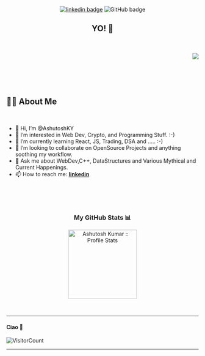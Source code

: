 <div align="center">
  
[![linkedin badge](https://img.shields.io/badge/AshutoshKY-30302f?style=flat&logo=linkedin)](https://www.linkedin.com/in/ashutosh-kumar-yadav/)
![GitHub badge](https://img.shields.io/github/followers/AshutoshKY?style=social)

<h2> YO! 🤟</h2>

</div>

<br>
<br>

<img align="right" src="https://media2.giphy.com/media/KCzzHN7Y0hlLi/giphy.gif?cid=ecf05e47u1rkq8svvdikynm7mthuqskfbt70agv8p5fno1la&rid=giphy.gif&ct=g"/>

<br>
<br>
<br>
<br>
<br>

## 🙋‍♂️ About Me
<br>

- 👋 Hi, I’m @AshutoshKY
- 👀 I’m interested in Web Dev, Crypto, and Programming Stuff. :-)
- 🌱 I’m currently learning React, JS, Trading, DSA and ..... :-)
- 💞️ I’m looking to collaborate on OpenSource Projects and anything soothing my workflow.
- 💬 Ask me about WebDev,C++, DataStructures and Various Mythical and Current Happenings.
- 📫 How to reach me: **[linkedin](https://www.linkedin.com/in/ashutosh-kumar-yadav-40b322126/)**

<br>
<br>
<br>

<h3 align="center">My GitHub Stats 📊 </h3>
<p align="center">
  <img height="180em" src="https://github-readme-stats.vercel.app/api?username=AshutoshKY&theme=tokyonight&show_icons=true&hide_border=true&count_private=true" alt="Ashutosh Kumar :: Profile Stats" />
</p>
<br>

-----

#### Ciao 👋 <br>
![VisitorCount](https://profile-counter.glitch.me/AshutoshKY/count.svg)


---



